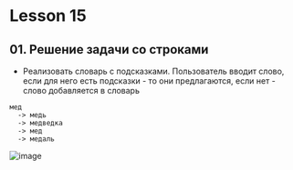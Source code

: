 # Lesson 15

## 01. Решение задачи со строками

* Реализовать словарь с подсказками. Пользователь вводит слово, если для него есть подсказки - то они предлагаются, если нет - слово добавляется в словарь

```
мед
  -> медь
  -> медведка
  -> мед
  -> медаль
```

![image](https://raw.githubusercontent.com/ait-tr/cohort27/main/basic_programming/lesson_15/img/1.png)

